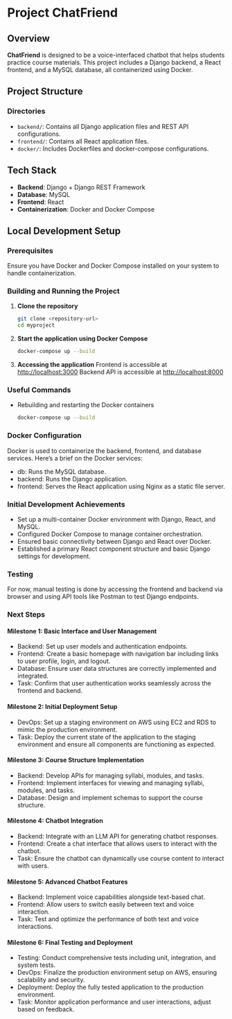 # Project ChatFriend

## Overview

**ChatFriend** is designed to be a voice-interfaced chatbot that helps students practice course materials. This project includes a Django backend, a React frontend, and a MySQL database, all containerized using Docker.

## Project Structure

### Directories

- `backend/`: Contains all Django application files and REST API configurations.
- `frontend/`: Contains all React application files.
- `docker/`: Includes Dockerfiles and docker-compose configurations.

## Tech Stack

- **Backend**: Django + Django REST Framework
- **Database**: MySQL
- **Frontend**: React
- **Containerization**: Docker and Docker Compose

## Local Development Setup

### Prerequisites

Ensure you have Docker and Docker Compose installed on your system to handle containerization.

### Building and Running the Project

1. **Clone the repository**

   ```bash
   git clone <repository-url>
   cd myproject

2. **Start the application using Docker Compose**

    ```bash
    docker-compose up --build

3. **Accessing the application**
Frontend is accessible at <http://localhost:3000>
Backend API is accessible at <http://localhost:8000>

### Useful Commands

- Rebuilding and restarting the Docker containers

    ```bash
    docker-compose up --build

### Docker Configuration

Docker is used to containerize the backend, frontend, and database services. Here’s a brief on the Docker services:

- db: Runs the MySQL database.
- backend: Runs the Django application.
- frontend: Serves the React application using Nginx as a static file server.

### Initial Development Achievements

- Set up a multi-container Docker environment with Django, React, and MySQL.
- Configured Docker Compose to manage container orchestration.
- Ensured basic connectivity between Django and React over Docker.
- Established a primary React component structure and basic Django settings for development.

### Testing

For now, manual testing is done by accessing the frontend and backend via browser and using API tools like Postman to test Django endpoints.

### Next Steps

#### Milestone 1: Basic Interface and User Management

- Backend: Set up user models and authentication endpoints.
- Frontend: Create a basic homepage with navigation bar including links to user profile, login, and logout.
- Database: Ensure user data structures are correctly implemented and integrated.
- Task: Confirm that user authentication works seamlessly across the frontend and backend.

#### Milestone 2: Initial Deployment Setup

- DevOps: Set up a staging environment on AWS using EC2 and RDS to mimic the production environment.
- Task: Deploy the current state of the application to the staging environment and ensure all components are functioning as expected.

#### Milestone 3: Course Structure Implementation

- Backend: Develop APIs for managing syllabi, modules, and tasks.
- Frontend: Implement interfaces for viewing and managing syllabi, modules, and tasks.
- Database: Design and implement schemas to support the course structure.

#### Milestone 4: Chatbot Integration

- Backend: Integrate with an LLM API for generating chatbot responses.
- Frontend: Create a chat interface that allows users to interact with the chatbot.
- Task: Ensure the chatbot can dynamically use course content to interact with users.

#### Milestone 5: Advanced Chatbot Features

- Backend: Implement voice capabilities alongside text-based chat.
- Frontend: Allow users to switch easily between text and voice interaction.
- Task: Test and optimize the performance of both text and voice interactions.

#### Milestone 6: Final Testing and Deployment

- Testing: Conduct comprehensive tests including unit, integration, and system tests.
- DevOps: Finalize the production environment setup on AWS, ensuring scalability and security.
- Deployment: Deploy the fully tested application to the production environment.
- Task: Monitor application performance and user interactions, adjust based on feedback.
